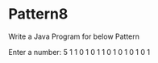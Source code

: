 # Pattern8
Write a Java Program for below Pattern

Enter a number: 5
1 
1 0 
1 0 1 
1 0 1 0 
1 0 1 0 1 

